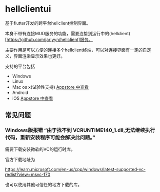 # hellclientui

基于flutter开发的跨平台hellclient控制界面。

本身不带有连接MUD服务的功能，需要连接到运行中的(hellclient)[https://github.com/jarlyyn/hellclient]服务。

主要作用是可以方便的连接多个hellclient终端，可以对连接界面有一定的自定义，界面渲染显示效果也更好。

支持的平台包括
* Windows
* Linux
* Mac os x\(试验性支持\) [Appstore 中查看](https://apps.apple.com/app/hellclient-ui/id6502743040)
* Android
* iOS [Appstore 中查看](https://apps.apple.com/app/hellclient-ui/id6502743040)

## 常见问题

### Windows版报错 “由于找不到 VCRUNTIME140_1.dll,无法继续执行代码，重新安装程序可能会解决此问题。”

需要下载安装微软的VC的运行时库。

官方下载地址为

https://learn.microsoft.com/en-us/cpp/windows/latest-supported-vc-redist?view=msvc-170

也可以使用其他可信任的地方下载的库。